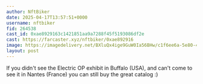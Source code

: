 ```yaml
---
author: NftBiker
date: 2025-04-17T13:57:51+0000
username: nftbiker
fid: 264538
cast_id: 0xae8929163c1421851aa9a7288f45f5193086df2e
cast: https://farcaster.xyz/nftbiker/0xae892916
image: https://imagedelivery.net/BXluQx4ige9GuW0Ia56BHw/c1f6ee6a-5e80-4d79-1465-e71164755400/original
layout: post
---
```


If you didn't see the Electric OP exhibit in Buffalo (USA), and can't come to see it in Nantes (France) you can still buy the great catalog :)

<img src='https://imagedelivery.net/BXluQx4ige9GuW0Ia56BHw/c1f6ee6a-5e80-4d79-1465-e71164755400/original' alt='' referrerpolicy='no-referrer'/>
